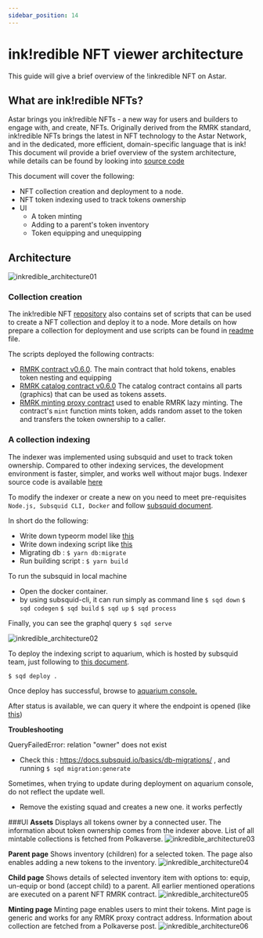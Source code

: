 ```yaml
---
sidebar_position: 14
---
```

# ink!redible NFT viewer architecture  

This guide will give a brief overview of the !inkredible NFT on Astar.

## What are ink!redible NFTs?

Astar brings you ink!redible NFTs - a new way for users and builders to engage with, and create, NFTs. Originally derived from the RMRK standard, ink!redible NFTs brings the latest in NFT technology to the Astar Network, and in the dedicated, more efficient, domain-specific language that is ink!
This document wil provide a brief overview of the system architecture, while details can be found by looking into [source code](https://github.com/AstarNetwork/ink-redible-nft)

This document will cover the following:
- NFT collection creation and deployment to a node.
- NFT token indexing used to track tokens ownership
- UI
  - A token minting
  - Adding to a parent's token inventory
  - Token equipping and unequipping

## Architecture
![inkredible_architecture01](img/inkredible_architecture01.png)

### Collection creation

The ink!redible NFT [repository](https://github.com/AstarNetwork/ink-redible-nft) also contains set of scripts that can be used to create a NFT collection and deploy it to a node. More details on how prepare a collection for deployment and use scripts can be found in [readme](https://github.com/AstarNetwork/ink-redible-nft/blob/main/scripts/README.md) file.

The scripts deployed the following contracts:

- [RMRK contract v0.6.0](https://github.com/rmrk-team/rmrk-ink/tree/main/examples/equippable-lazy). The main contract that hold tokens, enables token nesting and equipping
- [RMRK catalog contract v0.6.0](https://github.com/rmrk-team/rmrk-ink/tree/main/examples/catalog) The catalog contract contains all parts (graphics) that can be used as tokens assets.
- [RMRK minting proxy contract](https://github.com/swanky-dapps/rmrk-lazy-mint) used to enable RMRK lazy minting. The contract's `mint` function mints token, adds random asset to the token and transfers the token ownership to a caller.

### A collection indexing
The indexer was implemented using subsquid and uset to track token ownership. Compared to other indexing services, the development environment is faster, simpler, and works well without major bugs. Indexer source code is available [here](https://github.com/sirius651/sqd-nft-viewer)

To modify the indexer or create a new on you need to meet pre-requisites `Node.js, Subsquid CLI, Docker` and follow [subsquid document](https://docs.subsquid.io/quickstart/quickstart-substrate/).

In short do the following:
- Write down typeorm model like [this](https://github.com/sirius651/sqd-nft-viewer/tree/main/src/model/generated)
- Write down indexing script like [this](https://github.com/sirius651/sqd-nft-viewer/blob/main/src/processor.ts)
- Migrating db : `$ yarn db:migrate`
- Run building script : `$ yarn build`

To run the subsquid in local machine

- Open the docker container.
- by using subsquid-cli, it can run simply as command line
    `$ sqd down`
    `$ sqd codegen`
    `$ sqd build`
    `$ sqd up`
    `$ sqd process`

Finally, you can see the graphql query `$ sqd serve`

![inkredible_architecture02](img/inkredible_architecture02.png)

To deploy the indexing script to aquarium, which is hosted by subsquid team, just following to [this document](https://docs.subsquid.io/deploy-squid/quickstart/).

`$ sqd deploy .`

Once deploy has successful, browse to [aquarium console.](https://app.subsquid.io/) 

After status is available, we can query it where the endpoint is opened (like [this](https://squid.subsquid.io/sqd-nft-viewer/v/v1/graphql))

**Troubleshooting**

QueryFailedError: relation "owner" does not exist 

- Check this : https://docs.subsquid.io/basics/db-migrations/ , and running `$ sqd migration:generate`

Sometimes, when trying to update during deployment on aquarium console, do not reflect the update well. 

- Remove the existing squad and creates a new one. it works perfectly

###UI
**Assets**
Displays all tokens owner by a connected user. The information about token ownership comes from the indexer above. List of all mintable collections is fetched from Polkaverse.
![inkredible_architecture03](img/inkredible_architecture03.png)

**Parent page**
Shows inventory (children) for a selected token. The page also enables adding a new tokens to the inventory.
![inkredible_architecture04](img/inkredible_architecture04.png)

**Child page**
Shows details of selected inventory item with options to: equip, un-equip or bond (accept child) to a parent. All earlier mentioned operations are executed on a parent NFT RMRK contract.
![inkredible_architecture05](img/inkredible_architecture05.png)

**Minting page**
Minting page enables users to mint their tokens. Mint page is generic and works for any RMRK proxy contract address. Information about collection are fetched from a Polkaverse post.
![inkredible_architecture06](img/inkredible_architecture06.png)
